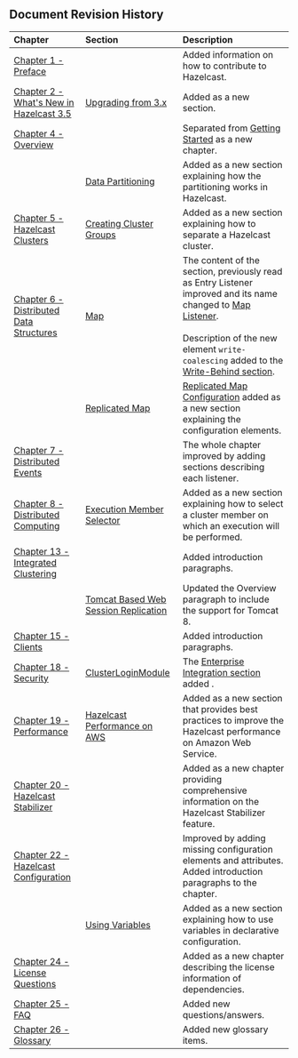 

## Document Revision History

|Chapter|Section|Description|
|:-------|:-------|:-----------|
|[Chapter 1 - Preface](#preface)||Added information on how to contribute to Hazelcast.|
|[Chapter 2 - What's New in Hazelcast 3.5](#what-s-new-in-hazelcast-3-5)|[Upgrading from 3.x](#upgrading-from-3-x)|Added as a new section.|
|[Chapter 4 - Overview](#overview)||Separated from [Getting Started](#getting-started) as a new chapter.|
||[Data Partitioning](#data-partitioning)|Added as a new section explaining how the partitioning works in Hazelcast.|
|[Chapter 5 - Hazelcast Clusters](#hazelcast-clusters)|[Creating Cluster Groups](#creating-cluster-groups)|Added as a new section explaining how to separate a Hazelcast cluster.|
|[Chapter 6 - Distributed Data Structures](#distributed-data-structures)|[Map](#map)|The content of the section, previously read as Entry Listener improved and its name changed to [Map Listener](#map-listener).<br><br> Description of the new element `write-coalescing` added to the [Write-Behind section](#write-behind). |
||[Replicated Map](#replicated-map)|[Replicated Map Configuration](#replicated-map-configuration) added as a new section explaining the configuration elements.|
|[Chapter 7 - Distributed Events](#distributed-events)||The whole chapter improved by adding sections describing each listener.|
|[Chapter 8 - Distributed Computing](#distributed-computing)|[Execution Member Selector](#execution-member-selector)|Added as a new section explaining how to select a cluster member on which an execution will be performed.|
|[Chapter 13 - Integrated Clustering](#integrated-clustering)||Added introduction paragraphs.|
||[Tomcat Based Web Session Replication](#tomcat-based-web-session-replication)|Updated the Overview paragraph to include the support for Tomcat 8.
|[Chapter 15 - Clients](#clients)||Added introduction paragraphs.|
|[Chapter 18 - Security](#security)|[ClusterLoginModule](#clusterloginmodule)|The [Enterprise Integration section](#enterprise-integration) added .|
|[Chapter 19 - Performance](#performance)|[Hazelcast Performance on AWS](#hazelcast-performance-on-aws)|Added as a new section that provides best practices to improve the Hazelcast performance on Amazon Web Service.|
|[Chapter 20 - Hazelcast Stabilizer](#hazelcast-stabilizer)||Added as a new chapter providing comprehensive information on the Hazelcast Stabilizer feature.|
|[Chapter 22 - Hazelcast Configuration](#hazelcast-configuration)||Improved by adding missing configuration elements and attributes. Added introduction paragraphs to the chapter.|
||[Using Variables](#using-variables)| Added as a new section explaining how to use variables in declarative configuration.|
|[Chapter 24 - License Questions](#license-questions)||Added as a new chapter describing the license information of dependencies.|
|[Chapter 25 - FAQ](#frequently-asked-questions)||Added new questions/answers.|
|[Chapter 26 - Glossary](#glossary)||Added new glossary items.|






<br> </br>



